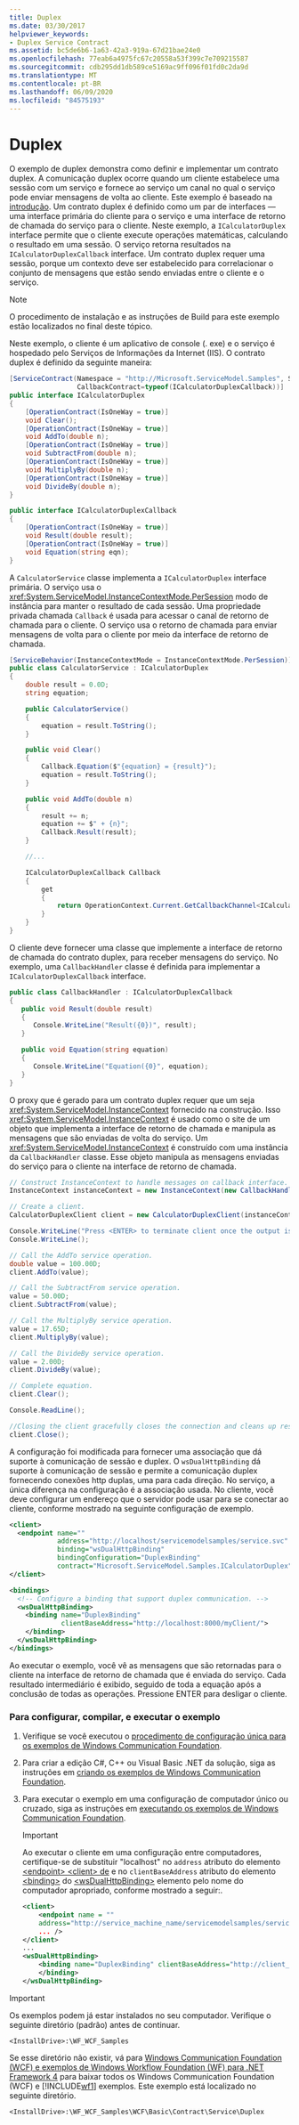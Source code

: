 ```yaml
---
title: Duplex
ms.date: 03/30/2017
helpviewer_keywords:
- Duplex Service Contract
ms.assetid: bc5de6b6-1a63-42a3-919a-67d21bae24e0
ms.openlocfilehash: 77eab6a4975fc67c20558a53f399c7e709215587
ms.sourcegitcommit: cdb295dd1db589ce5169ac9ff096f01fd0c2da9d
ms.translationtype: MT
ms.contentlocale: pt-BR
ms.lasthandoff: 06/09/2020
ms.locfileid: "84575193"
---
```

# <a name="duplex"></a>Duplex

O exemplo de duplex demonstra como definir e implementar um contrato duplex. A comunicação duplex ocorre quando um cliente estabelece uma sessão com um serviço e fornece ao serviço um canal no qual o serviço pode enviar mensagens de volta ao cliente. Este exemplo é baseado na [introdução](getting-started-sample.md). Um contrato duplex é definido como um par de interfaces — uma interface primária do cliente para o serviço e uma interface de retorno de chamada do serviço para o cliente. Neste exemplo, a `ICalculatorDuplex` interface permite que o cliente execute operações matemáticas, calculando o resultado em uma sessão. O serviço retorna resultados na `ICalculatorDuplexCallback` interface. Um contrato duplex requer uma sessão, porque um contexto deve ser estabelecido para correlacionar o conjunto de mensagens que estão sendo enviadas entre o cliente e o serviço.

> [!NOTE]
> O procedimento de instalação e as instruções de Build para este exemplo estão localizados no final deste tópico.

Neste exemplo, o cliente é um aplicativo de console (. exe) e o serviço é hospedado pelo Serviços de Informações da Internet (IIS). O contrato duplex é definido da seguinte maneira:

```csharp
[ServiceContract(Namespace = "http://Microsoft.ServiceModel.Samples", SessionMode=SessionMode.Required,
                 CallbackContract=typeof(ICalculatorDuplexCallback))]
public interface ICalculatorDuplex
{
    [OperationContract(IsOneWay = true)]
    void Clear();
    [OperationContract(IsOneWay = true)]
    void AddTo(double n);
    [OperationContract(IsOneWay = true)]
    void SubtractFrom(double n);
    [OperationContract(IsOneWay = true)]
    void MultiplyBy(double n);
    [OperationContract(IsOneWay = true)]
    void DivideBy(double n);
}

public interface ICalculatorDuplexCallback
{
    [OperationContract(IsOneWay = true)]
    void Result(double result);
    [OperationContract(IsOneWay = true)]
    void Equation(string eqn);
}
```

A `CalculatorService` classe implementa a `ICalculatorDuplex` interface primária. O serviço usa o <xref:System.ServiceModel.InstanceContextMode.PerSession> modo de instância para manter o resultado de cada sessão. Uma propriedade privada chamada `Callback` é usada para acessar o canal de retorno de chamada para o cliente. O serviço usa o retorno de chamada para enviar mensagens de volta para o cliente por meio da interface de retorno de chamada.

```csharp
[ServiceBehavior(InstanceContextMode = InstanceContextMode.PerSession)]
public class CalculatorService : ICalculatorDuplex
{
    double result = 0.0D;
    string equation;

    public CalculatorService()
    {
        equation = result.ToString();
    }

    public void Clear()
    {
        Callback.Equation($"{equation} = {result}");
        equation = result.ToString();
    }

    public void AddTo(double n)
    {
        result += n;
        equation += $" + {n}";
        Callback.Result(result);
    }

    //...

    ICalculatorDuplexCallback Callback
    {
        get
        {
            return OperationContext.Current.GetCallbackChannel<ICalculatorDuplexCallback>();
        }
    }
}
```

O cliente deve fornecer uma classe que implemente a interface de retorno de chamada do contrato duplex, para receber mensagens do serviço. No exemplo, uma `CallbackHandler` classe é definida para implementar a `ICalculatorDuplexCallback` interface.

```csharp
public class CallbackHandler : ICalculatorDuplexCallback
{
   public void Result(double result)
   {
      Console.WriteLine("Result({0})", result);
   }

   public void Equation(string equation)
   {
      Console.WriteLine("Equation({0}", equation);
   }
}
```

O proxy que é gerado para um contrato duplex requer que um seja <xref:System.ServiceModel.InstanceContext> fornecido na construção. Isso <xref:System.ServiceModel.InstanceContext> é usado como o site de um objeto que implementa a interface de retorno de chamada e manipula as mensagens que são enviadas de volta do serviço. Um <xref:System.ServiceModel.InstanceContext> é construído com uma instância da `CallbackHandler` classe. Esse objeto manipula as mensagens enviadas do serviço para o cliente na interface de retorno de chamada.

```csharp
// Construct InstanceContext to handle messages on callback interface.
InstanceContext instanceContext = new InstanceContext(new CallbackHandler());

// Create a client.
CalculatorDuplexClient client = new CalculatorDuplexClient(instanceContext);

Console.WriteLine("Press <ENTER> to terminate client once the output is displayed.");
Console.WriteLine();

// Call the AddTo service operation.
double value = 100.00D;
client.AddTo(value);

// Call the SubtractFrom service operation.
value = 50.00D;
client.SubtractFrom(value);

// Call the MultiplyBy service operation.
value = 17.65D;
client.MultiplyBy(value);

// Call the DivideBy service operation.
value = 2.00D;
client.DivideBy(value);

// Complete equation.
client.Clear();

Console.ReadLine();

//Closing the client gracefully closes the connection and cleans up resources.
client.Close();
```

A configuração foi modificada para fornecer uma associação que dá suporte à comunicação de sessão e duplex. O `wsDualHttpBinding` dá suporte à comunicação de sessão e permite a comunicação duplex fornecendo conexões http duplas, uma para cada direção. No serviço, a única diferença na configuração é a associação usada. No cliente, você deve configurar um endereço que o servidor pode usar para se conectar ao cliente, conforme mostrado na seguinte configuração de exemplo.

```xml
<client>
  <endpoint name=""
            address="http://localhost/servicemodelsamples/service.svc"
            binding="wsDualHttpBinding"
            bindingConfiguration="DuplexBinding"
            contract="Microsoft.ServiceModel.Samples.ICalculatorDuplex" />
</client>

<bindings>
  <!-- Configure a binding that support duplex communication. -->
  <wsDualHttpBinding>
    <binding name="DuplexBinding"
             clientBaseAddress="http://localhost:8000/myClient/">
    </binding>
  </wsDualHttpBinding>
</bindings>
```

Ao executar o exemplo, você vê as mensagens que são retornadas para o cliente na interface de retorno de chamada que é enviada do serviço. Cada resultado intermediário é exibido, seguido de toda a equação após a conclusão de todas as operações. Pressione ENTER para desligar o cliente.

### <a name="to-set-up-build-and-run-the-sample"></a>Para configurar, compilar, e executar o exemplo

1. Verifique se você executou o [procedimento de configuração única para os exemplos de Windows Communication Foundation](one-time-setup-procedure-for-the-wcf-samples.md).

2. Para criar a edição C#, C++ ou Visual Basic .NET da solução, siga as instruções em [criando os exemplos de Windows Communication Foundation](building-the-samples.md).

3. Para executar o exemplo em uma configuração de computador único ou cruzado, siga as instruções em [executando os exemplos de Windows Communication Foundation](running-the-samples.md).

    > [!IMPORTANT]
    > Ao executar o cliente em uma configuração entre computadores, certifique-se de substituir "localhost" no `address` atributo do elemento [ \<endpoint> \<client> de](../../configure-apps/file-schema/wcf/endpoint-of-client.md) e no `clientBaseAddress` atributo do elemento [\<binding>](../../configure-apps/file-schema/wcf/bindings.md) do [\<wsDualHttpBinding>](../../configure-apps/file-schema/wcf/wsdualhttpbinding.md) elemento pelo nome do computador apropriado, conforme mostrado a seguir:.

    ```xml
    <client>
        <endpoint name = ""
        address="http://service_machine_name/servicemodelsamples/service.svc"
        ... />
    </client>
    ...
    <wsDualHttpBinding>
        <binding name="DuplexBinding" clientBaseAddress="http://client_machine_name:8000/myClient/">
        </binding>
    </wsDualHttpBinding>
    ```

> [!IMPORTANT]
> Os exemplos podem já estar instalados no seu computador. Verifique o seguinte diretório (padrão) antes de continuar.
>
> `<InstallDrive>:\WF_WCF_Samples`
>
> Se esse diretório não existir, vá para [Windows Communication Foundation (WCF) e exemplos de Windows Workflow Foundation (WF) para .NET Framework 4](https://www.microsoft.com/download/details.aspx?id=21459) para baixar todos os Windows Communication Foundation (WCF) e [!INCLUDE[wf1](../../../../includes/wf1-md.md)] exemplos. Este exemplo está localizado no seguinte diretório.
>
> `<InstallDrive>:\WF_WCF_Samples\WCF\Basic\Contract\Service\Duplex`

